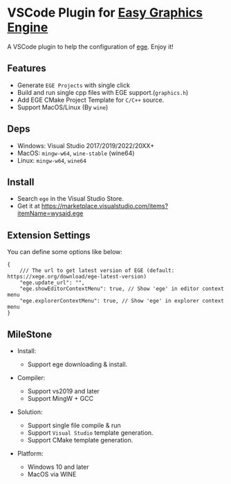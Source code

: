 # VSCode Plugin for [Easy Graphics Engine](https://github.com/wysaid/xege)

A VSCode plugin to help the configuration of [ege](https://xege.org). Enjoy it!

## Features

- Generate `EGE Projects` with single click
- Build and run single cpp files with EGE support.(`graphics.h`)
- Add EGE CMake Project Template for `C/C++` source.
- Support MacOS/Linux (By `wine`)

## Deps

- Windows: Visual Studio 2017/2019/2022/20XX+
- MacOS: `mingw-w64`, `wine-stable` (wine64)
- Linux: `mingw-w64`, `wine64`

## Install

- Search `ege` in the Visual Studio Store.
- Get it at <https://marketplace.visualstudio.com/items?itemName=wysaid.ege>

## Extension Settings

You can define some options like below:

```jsonc
{
    /// The url to get latest version of EGE (default: https://xege.org/download/ege-latest-version)
    "ege.update_url": "", 
    "ege.showEditorContextMenu": true, // Show 'ege' in editor context menu
    "ege.explorerContextMenu": true, // Show 'ege' in explorer context menu
}
```

## MileStone

- Install:
  - Support ege downloading & install.

- Compiler:
  - Support vs2019 and later
  - Support MingW + GCC

- Solution:
  - Support single file compile & run
  - Support `Visual Studio` template generation.
  - Support CMake template generation.

- Platform:
  - Windows 10 and later
  - MacOS via WINE
